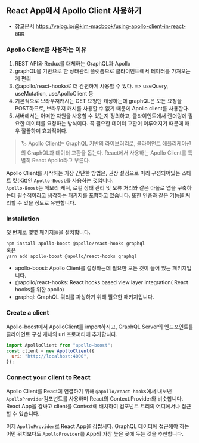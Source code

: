 ## React App에서 Apollo Client 사용하기

- 참고문서
  https://velog.io/@kim-macbook/using-apollo-client-in-react-app

### Apollo Client를 사용하는 이유

1. REST API와 Redux를 대체하는 GraphQL과 Apollo
1. graphQL을 기반으로 한 상태관리 플랫폼으로 클라이언트에서 테이터를 가져오는게 편리
1. @apollo/react-hooks로 더 간편하게 사용할 수 있다. => useQuery, useMutation, useApolloClient 등
1. 기본적으로 브라우저캐시는 GET 요청만 캐싱하는데 graphQL은 모든 요청을 POST하므로,
   브라우저 캐시를 사용할 수 없기 때문에 Apollo client를 사용한다.
1. 서버에서는 어떠한 자원을 사용할 수 있는지 정의하고, 클라이언트에서 렌더링에 필요한 데이터를 요청하는 방식이다. 꼭 필요한 데이터 교환이 이루어지기 때문에 매우 깔끔하며 효과적이다.

> 🏷 Apollo Client는 GraphQL 기반의 라이브러리로, 클라이언트 애플리케이션의 GraphQL과 데이터 교환을 돕는다. React에서 사용하는 Apollo Client를 특별히 React Apollo라고 부른다.

Apollo Client를 시작하는 가장 간단한 방법은, 권장 설정으로 미리 구성되어있는 스타트 킷(Kit)인 `Apollo-Boost`를 사용하는 것입니다. \
`Apollo-Boost`는 메모리 캐쉬, 로컬 상태 관리 및 오류 처리와 같은 아폴로 앱을 구축하는데 필수적이라고 생각하는 패키지를 포함하고 있습니다. 또한 인증과 같은 기능을 처리할 수 있을 정도로 유연합니다.

### Installation

첫 번째로 몇몇 패키지들을 설치합니다.

`npm install apollo-boost @apollo/react-hooks graphql`\
혹은\
`yarn add apollo-boost @apollo/react-hooks graphql`

- apollo-boost: Apollo Client를 설정하는데 필요한 모든 것이 들어 있는 패키지입니다.
- @apollo/react-hooks: React hooks based view layer integration( React hooks를 위한 apollo)
- graphql: GraphQL 쿼리를 파싱하기 위해 필요한 패키지입니다.

### Create a client

Apollo-boost에서 ApolloClient를 import하시고, GraphQL Server의 엔드포인트를 클라이언트 구성 개체의 uri 프로퍼티에 추가합니다.

```js
import ApolloClient from "apollo-boost";
const client = new ApolloClient({
  uri: "http://localhost:4000",
});
```

### Connect your client to React

Apollo Client를 React에 연결하기 위해 `@apollo/react-hooks`에서 내보낸 `ApolloProvider`컴포넌트를 사용하며 React의 Context.Provider와 비슷합니다.
React App을 감싸고 client를 Context에 배치하여 컴포넌트 트리의 어디에서나 접근할 수 있습니다.

이제 `ApolloProvider`로 React App을 감쌉시다. GraphQL 데이터에 접근해야 하는 어떤 위치보다도 `ApolloProvider`를 App의 가장 높은 곳에 두는 것을 추천합니다.
